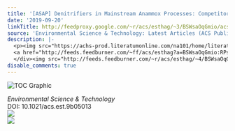 ```yaml
---
title: '[ASAP] Denitrifiers in Mainstream Anammox Processes: Competitors or Supporters?'
date: '2019-09-20'
linkTitle: http://feedproxy.google.com/~r/acs/esthag/~3/BSWsaOqGmio/acs.est.9b05013
source: 'Environmental Science & Technology: Latest Articles (ACS Publications)'
description: |-
  <p><img src="https://achs-prod.literatumonline.com/na101/home/literatum/publisher/achs/journals/content/esthag/0/esthag.ahead-of-print/acs.est.9b05013/20190919/images/medium/es9b05013_0003.gif" alt="TOC Graphic"/></p><div><cite>Environmental Science & Technology</cite></div><div>DOI: 10.1021/acs.est.9b05013</div><div class="feedflare">
  <a href="http://feeds.feedburner.com/~ff/acs/esthag?a=BSWsaOqGmio:RPsy5-yxBiY:yIl2AUoC8zA"><img src="http://feeds.feedburner.com/~ff/acs/esthag?d=yIl2AUoC8zA" border="0"></img></a>
  </div><img src="http://feeds.feedburner.com/~r/acs/esthag/~4/BSWsaOqGmio" ...
disable_comments: true
---
```

<p><img src="https://achs-prod.literatumonline.com/na101/home/literatum/publisher/achs/journals/content/esthag/0/esthag.ahead-of-print/acs.est.9b05013/20190919/images/medium/es9b05013_0003.gif" alt="TOC Graphic"/></p><div><cite>Environmental Science & Technology</cite></div><div>DOI: 10.1021/acs.est.9b05013</div><div class="feedflare">
<a href="http://feeds.feedburner.com/~ff/acs/esthag?a=BSWsaOqGmio:RPsy5-yxBiY:yIl2AUoC8zA"><img src="http://feeds.feedburner.com/~ff/acs/esthag?d=yIl2AUoC8zA" border="0"></img></a>
</div><img src="http://feeds.feedburner.com/~r/acs/esthag/~4/BSWsaOqGmio" ...
